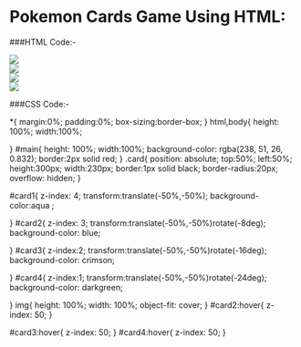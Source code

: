 # Pokemon Cards Game Using HTML:

###HTML Code:-

<!DOCTYPE html>
<html lang="en">
<head>
    <meta charset="UTF-8">
    <meta name="viewport" content="width=device-width, initial-scale=1.0">
    <title>Pokemon Cards</title>
    <link rel="stylesheet"href="style.css">
    
</head>
<body>
    <div id="main">
        <div id="card1" class="card">
            <img src= "https://images.unsplash.com/photo-1638964758061-117853a20865?w=500&auto=format&fit=crop&q=60&ixlib=rb-4.0.3&ixid=M3wxMjA3fDB8MHxzZWFyY2h8MzN8fHBva2Vtb24lMjBjYXJ0b29uc3xlbnwwfHwwfHx8MA%3D%3D"></div>
        <div id="card2"class="card">
            <img src="https://images.unsplash.com/photo-1609372332255-611485350f25?w=500&auto=format&fit=crop&q=60&ixlib=rb-4.0.3&ixid=M3wxMjA3fDB8MHxzZWFyY2h8MTZ8fHBva2Vtb24lMjBjYXJ0b29uc3xlbnwwfHwwfHx8MA%3D%3D"></div>
        <div id="card3"class="card">
            <img src="https://images.unsplash.com/photo-1529143732233-da7fb74682a3?w=500&auto=format&fit=crop&q=60&ixlib=rb-4.0.3&ixid=M3wxMjA3fDB8MHxzZWFyY2h8Mnx8cG9rZW1vbiUyMGNhcnRvb25zfGVufDB8fDB8fHww"></div> 
        <div id="card4"class="card">
            <img src="https://images.unsplash.com/photo-1678736424903-a80e2c7f9d31?w=500&auto=format&fit=crop&q=60&ixlib=rb-4.0.3&ixid=M3wxMjA3fDB8MHxzZWFyY2h8MTF8fHBva2Vtb24lMjBjYXJ0b29uc3xlbnwwfHwwfHx8MA%3D%3D">
        </div>
    </div>
</body>
</html>

###CSS Code:-

*{
    margin:0%;
    padding:0%; 
    box-sizing:border-box; 
} 
html,body{
    height: 100%;
    width:100%;

}
#main{
    height: 100%;
    width:100%; 
    background-color: rgba(238, 51, 26, 0.832); 
    border:2px solid red;
}
.card{ 
    position: absolute; 
    top:50%;
    left:50%;
    height:300px;
    width:230px;
    border:1px solid black;
    border-radius:20px;
    overflow: hidden;
}


#card1{
    z-index: 4;
    transform:translate(-50%,-50%); 
    background-color:aqua ;

}
#card2{
    z-index: 3;
    transform:translate(-50%,-50%)rotate(-8deg);
    background-color: blue;

}
#card3{
    z-index:2;
    transform:translate(-50%,-50%)rotate(-16deg);
    background-color: crimson;

}
#card4{
    z-index:1;
    transform:translate(-50%,-50%)rotate(-24deg);
    background-color: darkgreen;

}
img{
    height: 100%;
    width: 100%;
    object-fit: cover;
}
#card2:hover{
        z-index: 50;
    }
        
#card3:hover{
            z-index: 50;
    }
#card4:hover{
                z-index: 50;
 }

    






